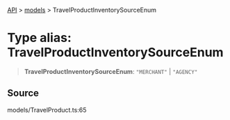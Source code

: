 [API](../../index.md) > [models](../index.md) > TravelProductInventorySourceEnum

# Type alias: TravelProductInventorySourceEnum

> **TravelProductInventorySourceEnum**: `"MERCHANT"` \| `"AGENCY"`

## Source

models/TravelProduct.ts:65
